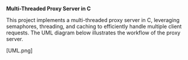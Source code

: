 **Multi-Threaded Proxy Server in C**

This project implements a multi-threaded proxy server in C, leveraging semaphores, threading, and caching to efficiently handle multiple client requests. The UML diagram below illustrates the workflow of the proxy server.

[UML.png]
